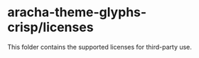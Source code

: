 # aracha-theme-glyphs-crisp/licenses

This folder contains the supported licenses for third-party use.
